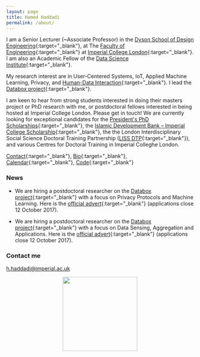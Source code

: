```yaml
---
layout: page
title: Hamed Haddadi
permalink: /about/
---
```


I am a Senior Lecturer (~Associate Professor) in the [Dyson School of Design Engineering](http://www.imperial.ac.uk/design-engineering/){:target="_blank"}, at The [Faculty of Engineering](http://www.imperial.ac.uk/engineering/){:target="_blank"} at [Imperial College London](http://www.imperial.ac.uk){:target="_blank"}. I am also an Academic Fellow of the [Data Science Institute](https://www.imperial.ac.uk/data-science/){:target="_blank"}. 


My research interest are in User-Centered Systems, IoT, Applied Machine Learning, Privacy, and [Human-Data Interaction](http://hdiresearch.org){:target="_blank"}. I lead the [Databox project](http://www.databoxproject.uk/){:target="_blank"}. 

I am keen to hear from strong students interested in doing their masters project or PhD research with me, or postdoctoral fellows interested in being hosted at Imperial College London. Please get in touch! We are currently looking for exceptional candidates for the [President's PhD Scholarships](http://www.imperial.ac.uk/study/pg/fees-and-funding/scholarships/presidents-phd-scholarships/){:target="_blank"}, the [Islamic Development Bank – Imperial College Scholarship](https://www.imperial.ac.uk/study/pg/fees-and-funding/scholarships/international-scholarship-collaborations/islamic-development-bank--imperial-college-scholarship/){:target="_blank"}, the the London Interdisciplinary Social Science Doctoral Training Partnership ([LISS DTP](https://liss-dtp.ac.uk/){:target="_blank"}), and various Centres for Doctoral Training in Imperial Colleghe London.

[Contact](http://www.imperial.ac.uk/design-engineering/people/academic--teaching-staff/){:target="_blank"}, [Bio](bio.txt){:target="_blank"}, [Calendar](https://www.google.com/calendar/embed?src=h.haddadi%40gmail.com){:target="_blank"}, [Code](https://github.com/haddadi){:target="_blank"}


### News
* We are hiring a postdoctoral researcher on the [Databox project](http://www.databoxproject.uk/){:target="_blank"} with a focus on Privacy Protocols and Machine Learning. Here is the [official advert](http://www.jobs.ac.uk/job/BEF403/research-associate-in-privacy-protocols-and-machine-learning/){:target="_blank"} (applications close 12 October 2017).

* We are hiring a postdoctoral researcher on the [Databox project](http://www.databoxproject.uk/){:target="_blank"} with a focus on Data Sensing, Aggregation and Applications. Here is the [official advert](http://www.jobs.ac.uk/job/BEF410/research-associate-data-sensing-aggregation-and-applications/){:target="_blank"} (applications close 12 October 2017).

### Contact me

[h.haddadi@imperial.ac.uk](mailto:h.haddadi@imperial.ac.uk)

<p align="center">
<a href="http://www.imperial.ac.uk"><img src="http://www.imperial.ac.uk/ImageCropToolT4/imageTool/uploaded-images/Blue-on-white--tojpeg_1495792235526_x1.jpg" width="200"/>

